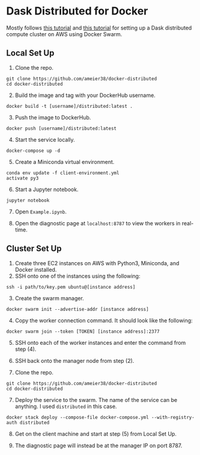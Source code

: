 # Dask Distributed for Docker
Mostly follows [this tutorial](https://docs.docker.com/engine/swarm/swarm-tutorial/create-swarm/) 
and [this tutorial](https://docs.docker.com/engine/swarm/stack-deploy/#test-the-app-with-compose)
for setting up a Dask distributed compute cluster on AWS using Docker Swarm.

## Local Set Up
1) Clone the repo.
```commandline
git clone https://github.com/ameier38/docker-distributed
cd docker-distributed
```

2) Build the image and tag with your DockerHub username.
```commandline
docker build -t [username]/distributed:latest .
```

3) Push the image to DockerHub.
```commandline
docker push [username]/distributed:latest
```

4) Start the service locally.
```commandline
docker-compose up -d
```

5) Create a Miniconda virtual environment.
```commandline
conda env update -f client-environment.yml
activate py3
```

6) Start a Jupyter notebook.
```commandline
jupyter notebook
```

7) Open `Example.ipynb`.

8) Open the diagnostic page at `localhost:8787` to view the workers in real-time.

## Cluster Set Up
1) Create three EC2 instances on AWS with Python3, Miniconda, and Docker installed.
2) SSH onto one of the instances using the following:
```commandline
ssh -i path/to/key.pem ubuntu@[instance address]
```

3) Create the swarm manager.
```commandline
docker swarm init --advertise-addr [instance address]
```

4) Copy the worker connection command. It should look like the following:
```commandline
docker swarm join --token [TOKEN] [instance address]:2377
```

5) SSH onto each of the worker instances and enter the command from step (4).

6) SSH back onto the manager node from step (2).

6) Clone the repo.
```commandline
git clone https://github.com/ameier38/docker-distributed
cd docker-distributed
```

7) Deploy the service to the swarm. The name of the service can be
anything. I used `distributed` in this case.
```commandline
docker stack deploy --compose-file docker-compose.yml --with-registry-auth distributed
```

8) Get on the client machine and start at step (5) from Local Set Up.

9) The diagnostic page will instead be at the manager IP on port 8787.